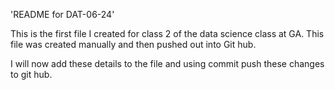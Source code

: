'README for DAT-06-24' 


This is the first file I created for class 2 of the data science class at GA. This file was created manually and then pushed out into Git hub.

I will now add these details to the file and using commit push these changes to git hub.

